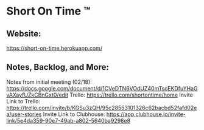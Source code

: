 # Short On Time ™
## Website:
https://short-on-time.herokuapp.com/
## Notes, Backlog, and More:
Notes from initial meeting (02/18): https://docs.google.com/document/d/1CVeDTN6VOdUZ40mTscEKDfuYHaGvAXayfUZkCBnGxt0/edit
Trello: https://trello.com/shortontime/home
Invite Link to Trello: https://trello.com/invite/b/KGSu3zQH/95c28553101326c62bacbd52fafd02ea/user-stories
Invite Link to Clubhouse: https://app.clubhouse.io/invite-link/5e4da359-90e7-49ab-a802-5640ba9298e8
